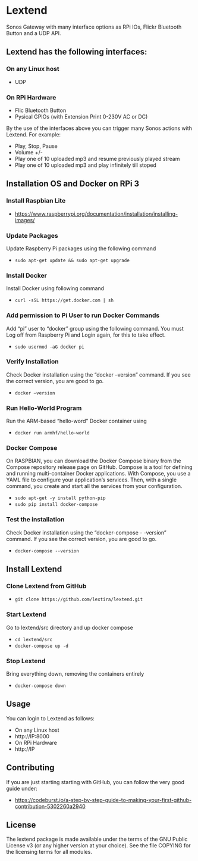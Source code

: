 # Lextend
Sonos Gateway with many interface options as RPi IOs, Flickr Bluetooth Button and a UDP API.

## Lextend has the following interfaces:
### On any Linux host
* UDP
### On RPi Hardware
* Flic Bluetooth Button
* Pysical GPIOs (with Extension Print 0-230V AC or DC)

By the use of the interfaces above you can trigger many Sonos actions with Lextend.
For example:

* Play, Stop, Pause
* Volume +/-
* Play one of 10 uploaded mp3 and resume previously played stream
* Play one of 10 uploaded mp3 and play infinitely till stoped

## Installation OS and Docker on RPi 3
### Install Raspbian Lite
* https://www.raspberrypi.org/documentation/installation/installing-images/
### Update Packages
Update Raspberry Pi packages using the following command
*  `sudo apt-get update && sudo apt-get upgrade`
### Install Docker
Install Docker using following command
*  `curl -sSL https://get.docker.com | sh`
### Add permission to Pi User to run Docker Commands
Add “pi” user to “docker” group using the following command. You must Log off from Raspberry Pi and Login again, for this to take effect.
*  `sudo usermod -aG docker pi`
### Verify Installation
Check Docker installation using the “docker –version” command. If you see the correct version, you are good to go.
*  `docker –version`
### Run Hello-World Program
Run the ARM-based “hello-word” Docker container using 
* `docker run armhf/hello-world`
### Docker Compose
On RASPBIAN, you can download the Docker Compose binary from the Compose repository release page on GitHub. Compose is a tool for defining and running multi-container Docker applications. With Compose, you use a YAML file to configure your application’s services. Then, with a single command, you create and start all the services from your configuration.
* `sudo apt-get -y install python-pip`
* `sudo pip install docker-compose`
### Test the installation
Check Docker installation using the “docker-compose  - -version” command. If you see the correct  version, you are good to go.
* `docker-compose --version`

## Install Lextend
### Clone Lextend from GitHub
*  `git clone https://github.com/lextira/lextend.git`
### Start Lextend
Go to lextend/src directory and up docker compose
*  `cd lextend/src`
*  `docker-compose up -d`
### Stop Lextend
Bring everything down, removing the containers entirely
*  `docker-compose down`

## Usage
You can login to Lextend as follows:
* On any Linux host
* http://IP:8000
* On RPi Hardware
* http://IP

## Contributing
If you are just starting starting with GitHub, you can follow the very good guide under:
* https://codeburst.io/a-step-by-step-guide-to-making-your-first-github-contribution-5302260a2940

## License
The lextend package is made available under the terms of the GNU Public License v3
(or any higher version at your choice). See the file COPYING for the licensing terms for all modules.
